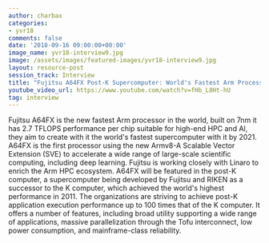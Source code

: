 ```yaml
---
author: charbax
categories:
- yvr18
comments: false
date: '2018-09-16 09:00:00+00:00'
image_name: yvr18-interview9.jpg
image: /assets/images/featured-images/yvr18-interview9.jpg
layout: resource-post
session_track: Interview
title: "Fujitsu A64FX Post-K Supercomputer: World's Fastest Arm Processor"
youtube_video_url: https://www.youtube.com/watch?v=fHb_L8Ht-hU
tag: interview
---
```

Fujitsu A64FX is the new fastest Arm processor in the world, built on 7nm it has 2.7 TFLOPS performance per chip suitable for high-end HPC and AI, they aim to create with it the world's fastest supercomputer with it by 2021. A64FX is the first processor using the new Armv8-A Scalable Vector Extension (SVE) to accelerate a wide range of large-scale scientific computing, including deep learning. Fujitsu is working closely with Linaro to enrich the Arm HPC ecosystem. A64FX will be featured in the post-K computer, a supercomputer being developed by Fujitsu and RIKEN as a successor to the K computer, which achieved the world's highest performance in 2011. The organizations are striving to achieve post-K application execution performance up to 100 times that of the K computer. It offers a number of features, including broad utility supporting a wide range of applications, massive parallelization through the Tofu interconnect, low power consumption, and mainframe-class reliability.

